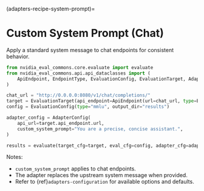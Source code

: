 <!-- markdownlint-disable MD012 MD041 -->
(adapters-recipe-system-prompt)=

# Custom System Prompt (Chat)

Apply a standard system message to chat endpoints for consistent behavior.

```python
from nvidia_eval_commons.core.evaluate import evaluate
from nvidia_eval_commons.api.api_dataclasses import (
    ApiEndpoint, EndpointType, EvaluationConfig, EvaluationTarget, AdapterConfig
)

chat_url = "http://0.0.0.0:8080/v1/chat/completions/"
target = EvaluationTarget(api_endpoint=ApiEndpoint(url=chat_url, type=EndpointType.CHAT))
config = EvaluationConfig(type="mmlu", output_dir="results")

adapter_config = AdapterConfig(
    api_url=target.api_endpoint.url,
    custom_system_prompt="You are a precise, concise assistant.",
)

results = evaluate(target_cfg=target, eval_cfg=config, adapter_cfg=adapter_config)
```

Notes:

- `custom_system_prompt` applies to chat endpoints.
- The adapter replaces the upstream system message when provided.
- Refer to {ref}`adapters-configuration` for available options and defaults.

